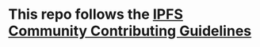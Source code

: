 # This repo follows the [IPFS Community Contributing Guidelines](https://github.com/ipfs/community/blob/master/CONTRIBUTING.md)
